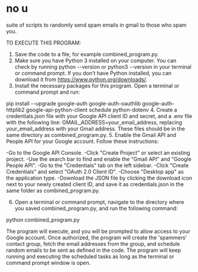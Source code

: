 # no u
suite of scripts to randomly send spam emails in gmail to those who spam you.


TO EXECUTE THIS PROGRAM:

1. Save the code to a file, for example combined_program.py.
2. Make sure you have Python 3 installed on your computer. You can check by running python --version or python3 --version in your terminal or command prompt. If you don't have Python installed, you can download it from https://www.python.org/downloads/.
3. Install the necessary packages for this program. Open a terminal or command prompt and run:

pip install --upgrade google-auth google-auth-oauthlib google-auth-httplib2 google-api-python-client schedule python-dotenv
4. Create a credentials.json file with your Google API client ID and secret, and a .env file with the following line: GMAIL_ADDRESS=your_email_address, replacing your_email_address with your Gmail address. These files should be in the same directory as combined_program.py.
5. Enable the Gmail API and People API for your Google account. Follow these instructions:

-Go to the Google API Console.
-Click "Create Project" or select an existing project.
-Use the search bar to find and enable the "Gmail API" and "Google People API".
-Go to the "Credentials" tab on the left sidebar.
-Click "Create Credentials" and select "OAuth 2.0 Client ID".
-Choose "Desktop app" as the application type.
-Download the JSON file by clicking the download icon next to your newly created  client ID, and save it as credentials.json in the same folder as combined_program.py.

6. Open a terminal or command prompt, navigate to the directory where you saved combined_program.py, and run the following command:

python combined_program.py


The program will execute, and you will be prompted to allow access to your Google account. Once authorized, the program will create the 'spammers' contact group, fetch the email addresses from the group, and schedule random emails to be sent as defined in the code. The program will keep running and executing the scheduled tasks as long as the terminal or command prompt window is open.
